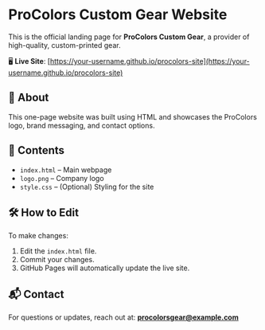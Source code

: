 # ProColors Custom Gear Website

This is the official landing page for **ProColors Custom Gear**, a provider of high-quality, custom-printed gear.

🖥️ **Live Site**: [https://your-username.github.io/procolors-site](https://your-username.github.io/procolors-site)

## 🚀 About

This one-page website was built using HTML and showcases the ProColors logo, brand messaging, and contact options.

## 📁 Contents

- `index.html` – Main webpage
- `logo.png` – Company logo
- `style.css` – (Optional) Styling for the site

## 🛠️ How to Edit

To make changes:
1. Edit the `index.html` file.
2. Commit your changes.
3. GitHub Pages will automatically update the live site.

## 📬 Contact

For questions or updates, reach out at: **procolorsgear@example.com**
